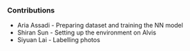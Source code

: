 ### Contributions
* Aria Assadi - Preparing dataset and training the NN model
* Shiran Sun - Setting up the environment on Alvis
* Siyuan Lai - Labelling photos
